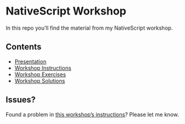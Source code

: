 # NativeScript Workshop

In this repo you’ll find the material from my NativeScript workshop.

## Contents
* [Presentation](https://github.com/wvegteren/workshop-nativescript/raw/master/workshop.pptx) 
* [Workshop Instructions](https://wvegteren.github.io/workshop-nativescript)
* [Workshop Exercises](https://github.com/wvegteren/workshop-nativescript/tree/master/exercises)
* [Workshop Solutions](https://github.com/wvegteren/workshop-nativescript/tree/master/solutions)


## Issues?

Found a problem in [this workshop’s instructions](https://nativescript.github.io/wvegteren/workshop-nativescript/)? 
Please let me know. 

